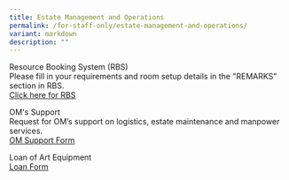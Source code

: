 ```yaml
---
title: Estate Management and Operations
permalink: /for-staff-only/estate-management-and-operations/
variant: markdown
description: ""
---
```

Resource Booking System (RBS)<br>
Please fill in your requirements and room setup details in the "REMARKS" section in RBS.<br>
[Click here for RBS](https://rbs.avero-tech.com/login.html)<br>

OM's Support<br>
Request for OM’s support on logistics, estate maintenance and manpower services. <br>
[OM Support Form](https://go.gov.sg/zhps-om-attention)<br>

Loan of Art Equipment<br>
[Loan Form]()